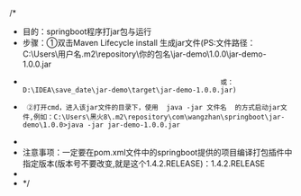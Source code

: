 /*
* 目的：springboot程序打jar包与运行
* 步骤：①双击Maven Lifecycle install 生成jar文件(PS:文件路径：C:\Users\用户名\.m2\repository\你的包名\jar-demo\1.0.0\jar-demo-1.0.0.jar
*                                                      或：D:\IDEA\save_date\jar-demo\target\jar-demo-1.0.0.jar)
*      ②打开cmd，进入该jar文件的目录下，使用  java -jar 文件名  的方式启动jar文件,例如：C:\Users\黑火8\.m2\repository\com\wangzhan\springboot\jar-demo\1.0.0>java -jar jar-demo-1.0.0.jar
* 
* 注意事项：一定要在pom.xml文件中的springboot提供的项目编译打包插件中指定版本(版本号不要改变,就是这个1.4.2.RELEASE)：<version>1.4.2.RELEASE</version>
*
* */
